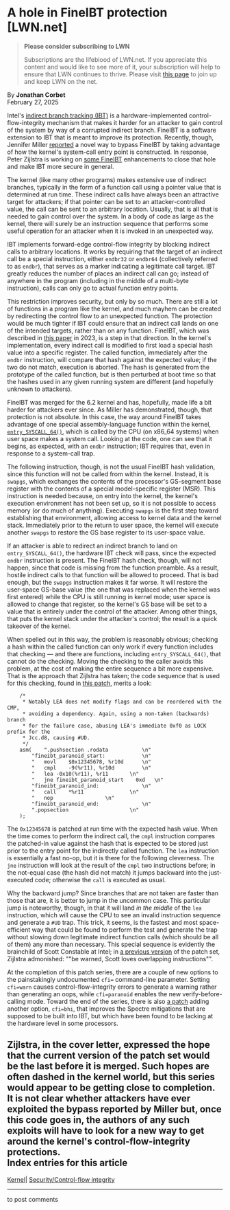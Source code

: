 # A hole in FineIBT protection [LWN.net]

> **Please consider subscribing to LWN**
> 
> Subscriptions are the lifeblood of LWN.net. If you appreciate this content and would like to see more of it, your subscription will help to ensure that LWN continues to thrive. Please visit [this page](/Promo/nst-nag1/subscribe) to join up and keep LWN on the net. 

By **Jonathan Corbet**  
February 27, 2025 

Intel's [indirect branch tracking (IBT)](https://en.wikipedia.org/wiki/Indirect_branch_tracking) is a hardware-implemented control-flow-integrity mechanism that makes it harder for an attacker to gain control of the system by way of a corrupted indirect branch. FineIBT is a software extension to IBT that is meant to improve its protection. Recently, though, Jennifer Miller [reported](/ml/all/Z60NwR4w/28Z7XUa@ubun) a novel way to bypass FineIBT by taking advantage of how the kernel's system-call entry point is constructed. In response, Peter Zijlstra is working on [some FineIBT](/ml/all/20250224123703.843199044@infradead.org) enhancements to close that hole and make IBT more secure in general. 

The kernel (like many other programs) makes extensive use of indirect branches, typically in the form of a function call using a pointer value that is determined at run time. These indirect calls have always been an attractive target for attackers; if that pointer can be set to an attacker-controlled value, the call can be sent to an arbitrary location. Usually, that is all that is needed to gain control over the system. In a body of code as large as the kernel, there will surely be an instruction sequence that performs some useful operation for an attacker when it is invoked in an unexpected way. 

IBT implements forward-edge control-flow integrity by blocking indirect calls to arbitrary locations. It works by requiring that the target of an indirect call be a special instruction, either `endbr32` or `endbr64` (collectively referred to as `endbr`), that serves as a marker indicating a legitimate call target. IBT greatly reduces the number of places an indirect call can go; instead of anywhere in the program (including in the middle of a multi-byte instruction), calls can only go to actual function entry points. 

This restriction improves security, but only by so much. There are still a lot of functions in a program like the kernel, and much mayhem can be created by redirecting the control flow to an unexpected function. The protection would be much tighter if IBT could ensure that an indirect call lands on one of the intended targets, rather than on any function. FineIBT, which was described in [this paper](https://arxiv.org/abs/2303.16353) in 2023, is a step in that direction. In the kernel's implementation, every indirect call is modified to first load a special hash value into a specific register. The called function, immediately after the `endbr` instruction, will compare that hash against the expected value; if the two do not match, execution is aborted. The hash is generated from the prototype of the called function, but is then perturbed at boot time so that the hashes used in any given running system are different (and hopefully unknown to attackers). 

FineIBT was merged for the 6.2 kernel and has, hopefully, made life a bit harder for attackers ever since. As Miller has demonstrated, though, that protection is not absolute. In this case, the way around FineIBT takes advantage of one special assembly-language function within the kernel, [`entry_SYSCALL_64()`](https://elixir.bootlin.com/linux/v6.13.4/source/arch/x86/entry/entry_64.S#L49), which is called by the CPU (on x86_64 systems) when user space makes a system call. Looking at the code, one can see that it begins, as expected, with an `endbr` instruction; IBT requires that, even in response to a system-call trap. 

The following instruction, though, is not the usual FineIBT hash validation, since this function will not be called from within the kernel. Instead, it is `swapgs`, which exchanges the contents of the processor's GS-segment base register with the contents of a special model-specific register (MSR). This instruction is needed because, on entry into the kernel, the kernel's execution environment has not been set up, so it is not possible to access memory (or do much of anything). Executing `swapgs` is the first step toward establishing that environment, allowing access to kernel data and the kernel stack. Immediately prior to the return to user space, the kernel will execute another `swapgs` to restore the GS base register to its user-space value. 

If an attacker is able to redirect an indirect branch to land on `entry_SYSCALL_64()`, the hardware IBT check will pass, since the expected `endbr` instruction is present. The FineIBT hash check, though, will not happen, since that code is missing from the function preamble. As a result, hostile indirect calls to that function will be allowed to proceed. That is bad enough, but the `swapgs` instruction makes it far worse. It will restore the user-space GS-base value (the one that was replaced when the kernel was first entered) while the CPU is still running in kernel mode; user space is allowed to change that register, so the kernel's GS base will be set to a value that is entirely under the control of the attacker. Among other things, that puts the kernel stack under the attacker's control; the result is a quick takeover of the kernel. 

When spelled out in this way, the problem is reasonably obvious; checking a hash within the called function can only work if every function includes that checking — and there are functions, including `entry_SYSCALL_64()`, that cannot do the checking. Moving the checking to the caller avoids this problem, at the cost of making the entire sequence a bit more expensive. That is the approach that Zijlstra has taken; the code sequence that is used for this checking, found in [this patch](/ml/all/20250224124200.598033084@infradead.org), merits a look: 
    
    
        /*
         * Notably LEA does not modify flags and can be reordered with the CMP,
         * avoiding a dependency. Again, using a non-taken (backwards) branch
         * for the failure case, abusing LEA's immediate 0xf0 as LOCK prefix for the
         * Jcc.d8, causing #UD.
         */
        asm(	".pushsection .rodata			\n"
        	"fineibt_paranoid_start:			\n"
        	"	movl	$0x12345678, %r10d		\n"
        	"	cmpl	-9(%r11), %r10d			\n"
        	"	lea	-0x10(%r11), %r11		\n"
        	"	jne	fineibt_paranoid_start    0xd	\n"
        	"fineibt_paranoid_ind:				\n"
        	"	call	*%r11				\n"
        	"	nop					\n"
        	"fineibt_paranoid_end:				\n"
        	".popsection					\n"
        );
    

The `0x12345678` is patched at run time with the expected hash value. When the time comes to perform the indirect call, the `cmpl` instruction compares the patched-in value against the hash that is expected to be stored just prior to the entry point for the indirectly called function. The `lea` instruction is essentially a fast no-op, but it is there for the following cleverness. The `jne` instruction will look at the result of the `cmpl` two instructions before; in the not-equal case (the hash did not match) it jumps backward into the just-executed code; otherwise the `call` is executed as usual. 

Why the backward jump? Since branches that are not taken are faster than those that are, it is better to jump in the uncommon case. This particular jump is noteworthy, though, in that it will land _in the middle_ of the `lea` instruction, which will cause the CPU to see an invalid instruction sequence and generate a `#UD` trap. This trick, it seems, is the fastest and most space-efficient way that could be found to perform the test and generate the trap without slowing down legitimate indirect function calls (which should be all of them) any more than necessary. This special sequence is evidently the brainchild of Scott Constable at Intel; in [a previous version](/ml/all/20250219162107.880673196@infradead.org) of the patch set, Zijlstra admonished: ""be warned, Scott loves overlapping instructions"". 

At the completion of this patch series, there are a couple of new options to the painstakingly undocumented `cfi=` command-line parameter. Setting `cfi=warn` causes control-flow-integrity errors to generate a warning rather than generating an oops, while `cfi=paranoid` enables the new verify-before-calling mode. Toward the end of the series, there is also [a patch](/ml/all/20250224124200.820402212@infradead.org) adding another option, `cfi=bhi`, that improves the Spectre mitigations that are supposed to be built into IBT, but which have been found to be lacking at the hardware level in some processors. 

Zijlstra, in the cover letter, expressed the hope that the current version of the patch set would be the last before it is merged. Such hopes are often dashed in the kernel world, but this series would appear to be getting close to completion. It is not clear whether attackers have ever exploited the bypass reported by Miller but, once this code goes in, the authors of any such exploits will have to look for a new way to get around the kernel's control-flow-integrity protections.  
Index entries for this article  
---  
[Kernel](/Kernel/Index)| [Security/Control-flow integrity](/Kernel/Index#Security-Control-flow_integrity)  
  


* * *

to post comments 
